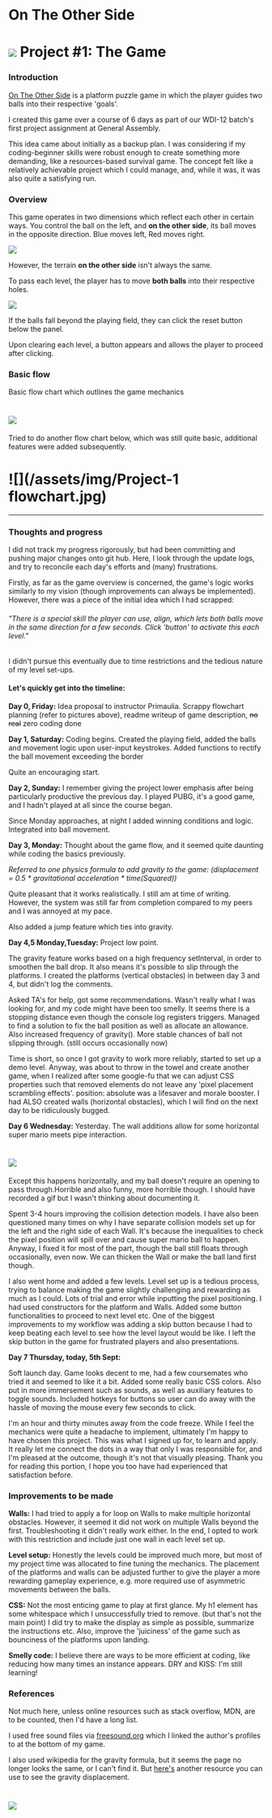 # On The Other Side
<!---
Read Me Contents
-->

# ![](https://ga-dash.s3.amazonaws.com/production/assets/logo-9f88ae6c9c3871690e33280fcf557f33.png) Project #1: The Game

### Introduction
[On The Other Side](https://imjustlooking.github.io/project-1/) is a platform puzzle game in which the player guides two balls into their respective 'goals'.

I created this game over a course of 6 days as part of our WDI-12 batch's first project assignment at General Assembly.

This idea came about initially as a backup plan. I was considering if my coding-beginner skills were robust enough to create something more demanding, like a resources-based survival game. The concept felt like a relatively achievable project which I could manage, and, while it was, it was also quite a satisfying run.
### Overview
This game operates in two dimensions which reflect each other in certain ways. You control the ball on the left, and **on the other side**, its ball moves in the opposite direction. Blue moves left, Red moves right.

![](/assets/img/ballmovedemo.gif)

However, the terrain **on the other side** isn't always the same.

To pass each level, the player has to move **both balls** into their respective holes.

![](/assets/img/ballGoalDemo.gif)

If the balls fall beyond the playing field, they can click the reset button below the panel.

Upon clearing each level, a button appears and allows the player to proceed after clicking.

<!-- There is a special skill the player can use, align, which lets both balls move in the same direction for a few seconds. Click 'button' to activate this each level. -->

### Basic flow

Basic flow chart which outlines the game mechanics
# ![](/assets/img/ontheothersidev1.jpg)

Tried to do another flow chart below, which was still quite basic, additional features were added subsequently.
# ![](/assets/img/Project-1 flowchart.jpg)


---
### Thoughts and progress

I did not track my progress rigorously, but had been committing and pushing major changes onto git hub. Here, I look through the update logs, and try to reconcile each day's efforts and (many) frustrations.

Firstly, as far as the game overview is concerned, the game's logic works similarly to my vision (though improvements can always be implemented). However, there was a piece of the initial idea which I had scrapped:
###### *"There is a special skill the player can use, align, which lets both balls move in the same direction for a few seconds. Click 'button' to activate this each level."*

I didn't pursue this eventually due to time restrictions and the tedious nature of my level set-ups.

#### Let's quickly get into the timeline:

**Day 0, Friday:**
Idea proposal to instructor Primaulia.
Scrappy flowchart planning (refer to pictures above), readme writeup of game description, ~~no real~~ zero coding done

**Day 1, Saturday:**
Coding begins. Created the playing field, added the balls and movement logic upon user-input keystrokes. Added functions to rectify the ball movement exceeding the border

Quite an encouraging start.

**Day 2, Sunday:**
I remember giving the project lower emphasis after being particularly productive the previous day. I played PUBG, it's a good game, and I hadn't played at all since the course began.

Since Monday approaches, at night I added winning conditions and logic. Integrated into ball movement.

**Day 3, Monday:**
Thought about the game flow, and it seemed quite daunting while coding the basics previously.

*Referred to one physics formula to add gravity to the game: (displacement = 0.5 * gravitational acceleration * time(Squared))*

Quite pleasant that it works realistically. I still am at time of writing. However, the system was still far from completion compared to my peers and I was annoyed at my pace.

Also added a jump feature which ties into gravity.

**Day 4,5 Monday,Tuesday:**
Project low point.

The gravity feature works based on a high frequency setInterval, in order to smoothen the ball drop. It also means it's possible to slip through the platforms. I created the platforms (vertical obstacles) in between day 3 and 4, but didn't log the comments.

Asked TA's for help, got some recommendations. Wasn't really what I was looking for, and my code might have been too smelly. It seems there is a stopping distance even though the console log registers triggers. Managed to find a solution to fix the ball position as well as allocate an allowance. Also increased frequency of gravity(). More stable chances of ball not slipping through. (still occurs occasionally now)

Time is short, so once I got gravity to work more reliably, started to set up a demo level. Anyway, was about to throw in the towel and create another game, when I realized after some google-fu that we can adjust CSS properties such that removed elements do not leave any 'pixel placement scrambling effects'. position: absolute was a lifesaver and morale booster. I had ALSO created walls (horizontal obstacles), which I will find on the next day to be ridiculously bugged.  

**Day 6 Wednesday:**
Yesterday. The wall additions allow for some horizontal super mario meets pipe interaction.
# ![](/assets/img/mariopipe.gif)

Except this happens horizontally, and my ball doesn't require an opening to pass through.Horrible and also funny, more horrible though. I should have recorded a gif but I wasn't thinking about documenting it.

 Spent 3-4 hours improving the collision detection models. I have also been questioned many times on why I have separate collision models set up for the left and the right side of each Wall. It's because the inequalities to check the pixel position will spill over and cause super mario ball to happen. Anyway, I fixed it for most of the part, though the ball still floats through occasionally, even now. We can thicken the Wall or make the ball land first though.

 I also went home and added a few levels. Level set up is a tedious process, trying to balance making the game slightly challenging and rewarding as much as I could. Lots of trial and error while inputting the pixel positioning. I had used constructors for the platform and Walls. Added some button functionalities to proceed to next level etc. One of the biggest improvements to my workflow was adding a skip button because I had to keep beating each level to see how the level layout would be like. I left the skip button in the game for frustrated players and also presentations.

 **Day 7 Thursday, today, 5th Sept:**

 Soft launch day. Game looks decent to me, had a few coursemates who tried it and seemed to like it a bit. Added some really basic CSS colors. Also put in more immersement such as sounds, as well as auxiliary features to toggle sounds. Included hotkeys for buttons so user can do away with the hassle of moving the mouse every few seconds to click.

 I'm an hour and thirty minutes away from the code freeze. While I feel the mechanics were quite a headache to implement, ultimately I'm happy to have chosen this project. This was what I signed up for, to learn and apply. It really let me connect the dots in a way that only I was responsible for, and I'm pleased at the outcome, though it's not that visually pleasing. Thank you for reading this portion, I hope you too have had experienced that satisfaction before.

### Improvements to be made
**Walls:** I had tried to apply a for loop on Walls to make multiple horizontal obstacles. However, it seemed it did not work on multiple Walls beyond the first. Troubleshooting it didn't really work either. In the end, I opted to work with this restriction and include just one wall in each level set up.

**Level setup:** Honestly the levels could be improved much more, but most of my project time was allocated to fine tuning the mechanics. The placement of the platforms and walls can be adjusted further to give the player a more rewarding gameplay experience, e.g. more required use of asymmetric movements between the balls.

**CSS:** Not the most enticing game to play at first glance. My h1 element has some whitespace which I unsuccessfully tried to remove. (but that's not the main point) I did try to make the display as simple as possible, summarize the instructions etc. Also, improve the 'juiciness' of the game such as bounciness of the platforms upon landing.

**Smelly code:**
I believe there are ways to be more efficient at coding, like reducing how many times an instance appears. DRY and KISS: I'm still learning!


### References
Not much here, unless online resources such as stack overflow, MDN, are to be counted, then I'd have a long list.

I used free sound files via [freesound.org](http://freesound.org) which I linked the author's profiles to at the bottom of my game.

I also used wikipedia for the gravity formula, but it seems the page no longer looks the same, or I can't find it. But [here's](http://www.school-for-champions.com/science/gravity_equations_falling_displacement.htm#.WdXiRROCzVo) another resource you can use to see the gravity displacement.

# ![](/assets/img/gravityformula.png)
